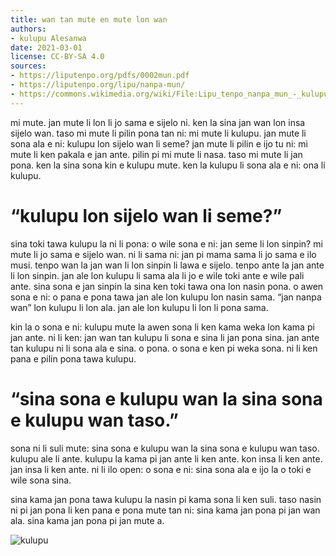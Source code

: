 ```yaml
---
title: wan tan mute en mute lon wan
authors:
- kulupu Alesanwa
date: 2021-03-01
license: CC-BY-SA 4.0
sources:
- https://liputenpo.org/pdfs/0002mun.pdf
- https://liputenpo.org/lipu/nanpa-mun/
- https://commons.wikimedia.org/wiki/File:Lipu_tenpo_nanpa_mun_-_kulupu.png
---
```


mi mute. jan mute li lon li jo sama e sijelo ni. ken la sina jan wan lon insa sijelo wan. taso mi mute li pilin pona tan ni: mi mute li kulupu. jan mute li sona ala e ni: kulupu lon sijelo wan li seme? jan mute li pilin e ijo tu ni: mi mute li ken pakala e jan ante. pilin pi mi mute li nasa. taso mi mute li jan pona. ken la sina sona kin e kulupu mute. ken la kulupu li sona ala e ni: ona li kulupu.

# “kulupu lon sijelo wan li seme?”

sina toki tawa kulupu la ni li pona: o wile sona e ni: jan seme li lon sinpin? mi mute li jo sama e sijelo wan. ni li sama ni: jan pi mama sama li jo sama e ilo musi. tenpo wan la jan wan li lon sinpin li lawa e sijelo. tenpo ante la jan ante li lon sinpin. jan ale lon kulupu li sama ala li jo e wile toki ante e wile pali ante. sina sona e jan sinpin la sina ken toki tawa ona lon nasin pona. o awen sona e ni: o pana e pona tawa jan ale lon kulupu lon nasin sama. “jan nanpa wan” lon kulupu li lon ala. jan ale lon kulupu li lon li pona sama.

kin la o sona e ni: kulupu mute la awen sona li ken kama weka lon kama pi jan ante. ni li ken: jan wan tan kulupu li sona e sina li jan pona sina. jan ante tan kulupu ni li sona ala e sina. o pona. o sona e ken pi weka sona. ni li ken pana e pilin pona tawa kulupu.

# “sina sona e kulupu wan la sina sona e kulupu wan taso.”

sona ni li suli mute: sina sona e kulupu wan la sina sona e kulupu wan taso. kulupu ale li ante. kulupu la kama pi jan ante li ken ante. kon insa li ken ante. jan insa li ken ante. ni li ilo open: o sona e ni: sina sona ala e ijo la o toki e wile sona sina.

sina kama jan pona tawa kulupu la nasin pi kama sona li ken suli. taso nasin ni pi jan pona li ken pana e pona mute tan ni: sina kama jan pona pi jan wan ala. sina kama jan pona pi jan mute a.

![kulupu](https://upload.wikimedia.org/wikipedia/commons/9/94/Lipu_tenpo_nanpa_mun_-_kulupu.png)